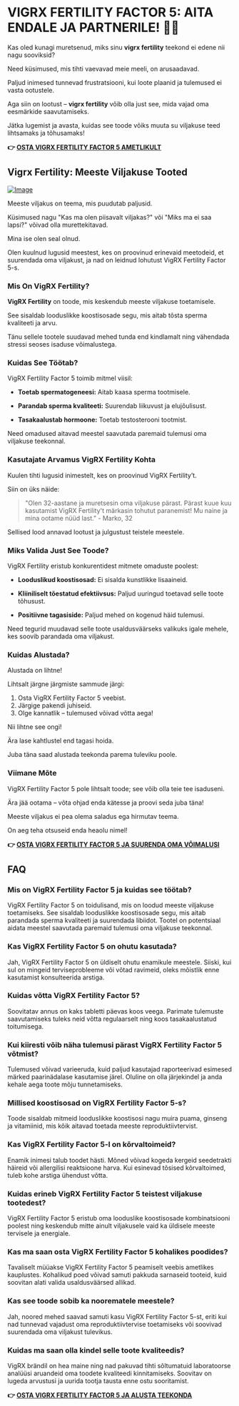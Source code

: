 # VIGRX FERTILITY FACTOR 5: AITA ENDALE JA PARTNERILE! 👶💖

Kas oled kunagi muretsenud, miks sinu **vigrx fertility** teekond ei edene nii nagu sooviksid? 

Need küsimused, mis tihti vaevavad meie meeli, on arusaadavad. 

Paljud inimesed tunnevad frustratsiooni, kui loote plaanid ja tulemused ei vasta ootustele. 

Aga siin on lootust – **vigrx fertility** võib olla just see, mida vajad oma eesmärkide saavutamiseks. 

Jätka lugemist ja avasta, kuidas see toode võiks muuta su viljakuse teed lihtsamaks ja tõhusamaks!



**👉 [OSTA VIGRX FERTILITY FACTOR 5 AMETLIKULT](https://gchaffi.com/9DHFwC92)**

## Vigrx Fertility: Meeste Viljakuse Tooted

[![Image](https://www2.sellhealth.com/139/fertility-factor-5-6-1.jpg)](https://gchaffi.com/9DHFwC92)

Meeste viljakus on teema, mis puudutab paljusid. 

Küsimused nagu "Kas ma olen piisavalt viljakas?" või "Miks ma ei saa lapsi?" võivad olla murettekitavad.

Mina ise olen seal olnud. 

Olen kuulnud lugusid meestest, kes on proovinud erinevaid meetodeid, et suurendada oma viljakust, ja nad on leidnud lohutust VigRX Fertility Factor 5-s.

### Mis On VigRX Fertility?

**VigRX Fertility** on toode, mis keskendub meeste viljakuse toetamisele. 

See sisaldab looduslikke koostisosade segu, mis aitab tõsta sperma kvaliteeti ja arvu. 

Tänu sellele tootele suudavad mehed tunda end kindlamalt ning vähendada stressi seoses isaduse võimalustega.

### Kuidas See Töötab?

VigRX Fertility Factor 5 toimib mitmel viisil:

- **Toetab spermatogeneesi:** Aitab kaasa sperma tootmisele.
  
- **Parandab sperma kvaliteeti:** Suurendab liikuvust ja elujõulisust.

- **Tasakaalustab hormoone:** Toetab testosterooni tootmist.

Need omadused aitavad meestel saavutada paremaid tulemusi oma viljakuse teekonnal. 

### Kasutajate Arvamus VigRX Fertility Kohta

Kuulen tihti lugusid inimestelt, kes on proovinud VigRX Fertility’t. 

Siin on üks näide:

> "Olen 32-aastane ja muretsesin oma viljakuse pärast. Pärast kuue kuu kasutamist VigRX Fertility't märkasin tohutut paranemist! Mu naine ja mina ootame nüüd last." - Marko, 32

Sellised lood annavad lootust ja julgustust teistele meestele.

### Miks Valida Just See Toode?

VigRX Fertility eristub konkurentidest mitmete omaduste poolest:

- **Looduslikud koostisosad:** Ei sisalda kunstlikke lisaaineid.
  
- **Kliiniliselt tõestatud efektiivsus:** Paljud uuringud toetavad selle toote tõhusust.

- **Positiivne tagasiside:** Paljud mehed on kogenud häid tulemusi.

Need tegurid muudavad selle toote usaldusväärseks valikuks igale mehele, kes soovib parandada oma viljakust.

### Kuidas Alustada?

Alustada on lihtne!

Lihtsalt järgne järgmiste sammude järgi:

1. Osta VigRX Fertility Factor 5 veebist.
2. Järgige pakendi juhiseid.
3. Olge kannatlik – tulemused võivad võtta aega!

Nii lihtne see ongi! 

Ära lase kahtlustel end tagasi hoida. 

Juba täna saad alustada teekonda parema tuleviku poole.

### Viimane Mõte

VigRX Fertility Factor 5 pole lihtsalt toode; see võib olla teie tee isaduseni.

Ära jää ootama – võta ohjad enda kätesse ja proovi seda juba täna!

Meeste viljakus ei pea olema saladus ega hirmutav teema. 

On aeg teha otsuseid enda heaolu nimel!



**👉 [OSTA VIGRX FERTILITY FACTOR 5 JA SUURENDA OMA VÕIMALUSI](https://gchaffi.com/9DHFwC92)**

## FAQ

### Mis on VigRX Fertility Factor 5 ja kuidas see töötab?
VigRX Fertility Factor 5 on toidulisand, mis on loodud meeste viljakuse toetamiseks. See sisaldab looduslikke koostisosade segu, mis aitab parandada sperma kvaliteeti ja suurendada libiidot. Tootel on potentsiaal aidata meestel saavutada paremaid tulemusi oma viljakuse teekonnal.

### Kas VigRX Fertility Factor 5 on ohutu kasutada?
Jah, VigRX Fertility Factor 5 on üldiselt ohutu enamikule meestele. Siiski, kui sul on mingeid terviseprobleeme või võtad ravimeid, oleks mõistlik enne kasutamist konsulteerida arstiga.

### Kuidas võtta VigRX Fertility Factor 5?
Soovitatav annus on kaks tabletti päevas koos veega. Parimate tulemuste saavutamiseks tuleks neid võtta regulaarselt ning koos tasakaalustatud toitumisega.

### Kui kiiresti võib näha tulemusi pärast VigRX Fertility Factor 5 võtmist?
Tulemused võivad varieeruda, kuid paljud kasutajad raporteerivad esimesed märked paarinädalase kasutamise järel. Oluline on olla järjekindel ja anda kehale aega toote mõju tunnetamiseks.

### Millised koostisosad on VigRX Fertility Factor 5-s?
Toode sisaldab mitmeid looduslikke koostisosi nagu muira puama, ginseng ja vitamiinid, mis kõik aitavad toetada meeste reproduktiivtervist.

### Kas VigRX Fertility Factor 5-l on kõrvaltoimeid?
Enamik inimesi talub toodet hästi. Mõned võivad kogeda kergeid seedetrakti häireid või allergilisi reaktsioone harva. Kui esinevad tõsised kõrvaltoimed, tuleb kohe arstiga ühendust võtta.

### Kuidas erineb VigRX Fertility Factor 5 teistest viljakuse tootedest?
VigRX Fertility Factor 5 eristub oma looduslike koostisosade kombinatsiooni poolest ning keskendub mitte ainult viljakusele vaid ka üldisele meeste tervisele ja energiale.

### Kas ma saan osta VigRX Fertility Factor 5 kohalikes poodides?
Tavaliselt müüakse VigRX Fertility Factor 5 peamiselt veebis ametlikes kauplustes. Kohalikud poed võivad samuti pakkuda sarnaseid tooteid, kuid soovitan alati valida usaldusväärsed allikad.

### Kas see toode sobib ka noorematele meestele?
Jah, noored mehed saavad samuti kasu VigRX Fertility Factor 5-st, eriti kui nad tunnevad vajadust oma reproduktiivtervise toetamiseks või soovivad suurendada oma viljakust tulevikus.

### Kuidas ma saan olla kindel selle toote kvaliteedis?
VigRX brändil on hea maine ning nad pakuvad tihti sõltumatuid laboratoorse analüüsi aruandeid oma toodete kvaliteedi kinnitamiseks. Soovitav on lugeda arvustusi ja uurida tootja tausta enne ostu sooritamist.



**👉 [OSTA VIGRX FERTILITY FACTOR 5 JA ALUSTA TEEKONDA](https://gchaffi.com/9DHFwC92)**